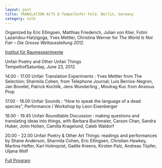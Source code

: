 ```yaml
---
layout: post
title: TRANSLATION ACTS @ Tempelhofer Feld. Berlin, Germany
category: talk
---
```


Organized by Eric Ellingsen, Matthias Friederich, Julian von Klier, Fotini Lazaridou-Hatzigoga, Yves Mettler, Christina Werner for *The World Is Not Fair – Die Grosse Weltausstellung 2012*.

[Institut für Raumexperimente](http://www.raumexperimente.net/programme.html) 

Unfair Poetry and Other Unfair Things  
TempelhofSaturday, June 23, 2012

14.00 - 17.00 Unfair Translation Experiments : Yves Mettler from The Selection; Sharmila Cohen, from Telephone Journal; Luis Berrios-Negron, Jan Bovelet, Patrick Kochlik, Jens Wunderling , Miodrag Kuc from Anxious Prop

17.00 - 18.00 Unfair Sounds : “How to speak the language of a dead species”, Performance / Workshop by Leon Eixenberger

18.00 - 19.45 Unfair Roundtable Discussion : making questions and translating ideas into things, with Barbara Buchmaier, Carson Chan, Sandra Huber, John Holten, Camilla Kragelund, Caleb Waldorf

20.00 - 22.00 Unfair Poetry & Other Art Things: readings and performances by Shane Anderson, Sharmila Cohen, Eric Ellingsen, Christian Hawkey, Martina Hefter, Karl Holmqvist, Gaëlle Kreens, Kirsten Palz, Andreas Töpfer, Uljana Wolf

[Full Program](http://www.raumexperimente.net/program-inhalt/PROGRAMWORLDFAIR.pdf)


